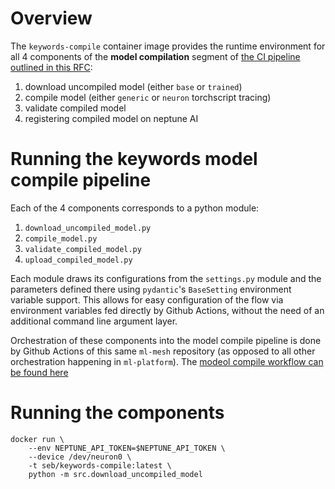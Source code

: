 # Overview

The `keywords-compile` container image provides the runtime environment for all 4 components of the
**model compilation** segment of [the CI pipeline outlined in this RFC](https://onclusive01-my.sharepoint.com/:w:/g/personal/sebastian_scherer_onclusive_com/EXMw2nQrwSpBn4uKzY90Hb4BBFq1NHsYByDAo9-uc83iLg?e=B9ULGd):

1. download uncompiled model (either `base` or `trained`)
2. compile model (either `generic` or `neuron` torchscript tracing)
3. validate compiled model
4. registering compiled model on neptune AI

# Running the keywords model compile pipeline

Each of the 4 components corresponds to a python module:

1. `download_uncompiled_model.py`
2. `compile_model.py`
3. `validate_compiled_model.py`
4. `upload_compiled_model.py`

Each module draws its configurations from the `settings.py` module and the parameters defined there using `pydantic`'s `BaseSetting` environment variable support. This allows for easy configuration of the flow via environment variables fed directly by Github Actions, without the need of an additional command line argument layer.

Orchestration of these components into the model compile pipeline is done by Github Actions of this same `ml-mesh` repository (as opposed to all other orchestration happening in `ml-platform`). The [modeol compile workflow can be found here](#add-link-here)

# Running the components

```
docker run \
    --env NEPTUNE_API_TOKEN=$NEPTUNE_API_TOKEN \
    --device /dev/neuron0 \
    -t seb/keywords-compile:latest \
    python -m src.download_uncompiled_model
```